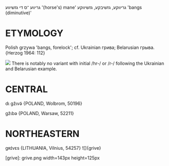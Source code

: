 גריווע
־ס
די
גזשיווע
'(horse's) mane'
גריווקע, גזשיבקע,  גזשיווקע
'bangs (diminutive)'

ETYMOLOGY
===========
Polish grzywa 'bangs, forelock'; cf. Ukrainian грива; Belarusian грыва.
{Herzog 1964: 112}

![](https://ia902902.us.archive.org/9/items/Yiddish-Dialect-Maps/Herzog3-56-59-ManeTurnerSaddlerCarpenter-82.jpg)
There is notably no variant with initial /hr-/ or /r-/ following the Ukrainian and Belarusian example.

CENTRAL
========

dɩ gžɩvə̃ {POLAND, Wolbrom, 50196}

gžɩbə {POLAND, Warsaw, 52211}

NORTHEASTERN
==============

gʀɪ́vɛs {LITHUANIA, Vilnius, 54257}
![]{grive}

[grive]: grive.png width=143px height=125px